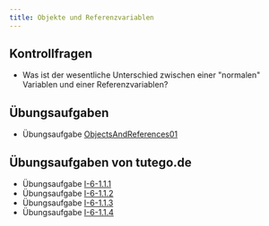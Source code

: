 ```yaml
---
title: Objekte und Referenzvariablen
---
```


## Kontrollfragen
- Was ist der wesentliche Unterschied zwischen einer "normalen" Variablen und einer Referenzvariablen?

## Übungsaufgaben
- Übungsaufgabe [ObjectsAndReferences01](objects-and-references01.md)

## Übungsaufgaben von tutego.de
- Übungsaufgabe [I-6-1.1.1](https://tutego.de/javabuch/aufgaben/oop_classes.html#_radio_mit_objektvariablen_und_ein_hauptprogramm_deklarieren)
- Übungsaufgabe [I-6-1.1.2](https://tutego.de/javabuch/aufgaben/oop_classes.html#_methoden_eines_radios_implementieren)
- Übungsaufgabe [I-6-1.1.3](https://tutego.de/javabuch/aufgaben/oop_classes.html#_private_parts_objektvariablen_privat_machen)
- Übungsaufgabe [I-6-1.1.4](https://tutego.de/javabuch/aufgaben/oop_classes.html#_setter_und_getter_anlegen)
